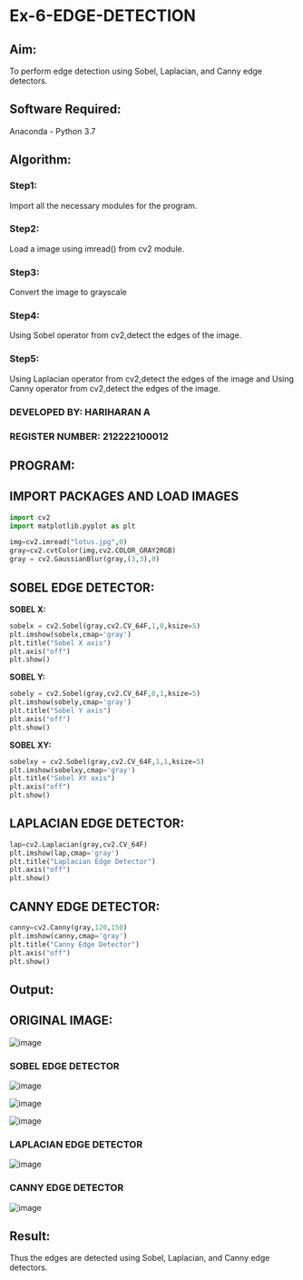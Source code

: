 # Ex-6-EDGE-DETECTION
## Aim:
To perform edge detection using Sobel, Laplacian, and Canny edge detectors.

## Software Required:
Anaconda - Python 3.7

## Algorithm:
### Step1:
Import all the necessary modules for the program.
### Step2:
Load a image using imread() from cv2 module.
### Step3:
Convert the image to grayscale
### Step4:
Using Sobel operator from cv2,detect the edges of the image.
### Step5:
Using Laplacian operator from cv2,detect the edges of the image and Using Canny operator from cv2,detect the edges of the image.

### DEVELOPED BY: HARIHARAN A
### REGISTER NUMBER: 212222100012
## PROGRAM:
## IMPORT PACKAGES AND LOAD IMAGES
  ```python
import cv2
import matplotlib.pyplot as plt

img=cv2.imread("lotus.jpg",0)
gray=cv2.cvtColor(img,cv2.COLOR_GRAY2RGB)
gray = cv2.GaussianBlur(gray,(3,3),0)
```
## SOBEL EDGE DETECTOR:
**SOBEL X:**
  ```python
  sobelx = cv2.Sobel(gray,cv2.CV_64F,1,0,ksize=5)
plt.imshow(sobelx,cmap='gray')
plt.title("Sobel X axis")
plt.axis("off")
plt.show()
```
**SOBEL Y:**
```python
sobely = cv2.Sobel(gray,cv2.CV_64F,0,1,ksize=5)
plt.imshow(sobely,cmap='gray')
plt.title("Sobel Y axis")
plt.axis("off")
plt.show()
```
**SOBEL XY:**
  ```python
  sobelxy = cv2.Sobel(gray,cv2.CV_64F,1,1,ksize=5)
plt.imshow(sobelxy,cmap='gray')
plt.title("Sobel XY axis")
plt.axis("off")
plt.show()
```
## LAPLACIAN EDGE DETECTOR:
```python
lap=cv2.Laplacian(gray,cv2.CV_64F)
plt.imshow(lap,cmap='gray')
plt.title("Laplacian Edge Detector")
plt.axis("off")
plt.show()
```
## CANNY EDGE DETECTOR:
```python
canny=cv2.Canny(gray,120,150)
plt.imshow(canny,cmap='gray')
plt.title("Canny Edge Detector")
plt.axis("off")
plt.show()
```
## Output:
## ORIGINAL IMAGE:
![image](https://github.com/user-attachments/assets/5a5d2927-3d4b-4a59-a609-f69785e00f65)

### SOBEL EDGE DETECTOR
![image](https://github.com/user-attachments/assets/ad3ee93f-c50c-44e1-b60a-78fddde5ab38)

![image](https://github.com/user-attachments/assets/815e6572-b8bf-4011-95e6-712c73e99878)

![image](https://github.com/user-attachments/assets/344f94e5-3ab5-48ba-b31e-f21a79397a68)

### LAPLACIAN EDGE DETECTOR
![image](https://github.com/user-attachments/assets/7dc57f3a-7d99-45ec-baf3-45660f7d680b)



### CANNY EDGE DETECTOR
![image](https://github.com/user-attachments/assets/2b90a9ad-ecc4-4cb4-b793-96b7a95cfb11)


## Result:
Thus the edges are detected using Sobel, Laplacian, and Canny edge detectors.
